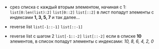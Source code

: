- срез списка c каждый вторым элементом, начиная с 1:
	`list[0:len(list):2]`
	`list[0::2]`
	`list[::2]` 
	в лист попадут элементы с индексами **1, 3, 5, 7** и так далее...

- reverse list
	`list[-1::-1]`
	`list[::-1]`

- reverse list с шагом 2
	`list[-1::-2]`
	`list[::-2]`
	если в списке **10** элементов, в список попадут элементы с индексами:
	*10, 8, 6, 4, 2, 0*